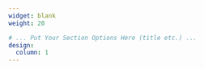 ```yaml
---
widget: blank
weight: 20

# ... Put Your Section Options Here (title etc.) ...
design:
  column: 1    
---
```


